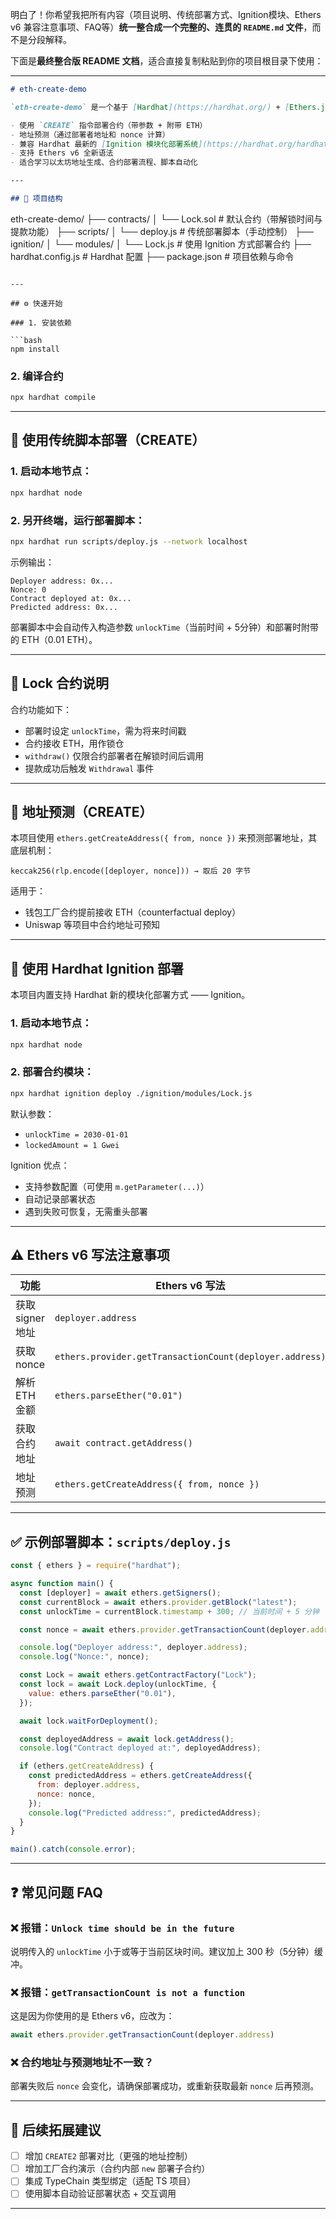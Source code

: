 明白了！你希望我把所有内容（项目说明、传统部署方式、Ignition模块、Ethers v6 兼容注意事项、FAQ等）**统一整合成一个完整的、连贯的 `README.md` 文件**，而不是分段解释。

下面是**最终整合版 README 文档**，适合直接复制粘贴到你的项目根目录下使用：

---

```markdown
# eth-create-demo

`eth-create-demo` 是一个基于 [Hardhat](https://hardhat.org/) + [Ethers.js v6](https://docs.ethers.org/v6/) 的最小以太坊合约部署项目，支持以下功能：

- 使用 `CREATE` 指令部署合约（带参数 + 附带 ETH）
- 地址预测（通过部署者地址和 nonce 计算）
- 兼容 Hardhat 最新的 [Ignition 模块化部署系统](https://hardhat.org/hardhat-ignition)
- 支持 Ethers v6 全新语法
- 适合学习以太坊地址生成、合约部署流程、脚本自动化

---

## 📁 项目结构

```

eth-create-demo/
├── contracts/
│   └── Lock.sol               # 默认合约（带解锁时间与提款功能）
├── scripts/
│   └── deploy.js              # 传统部署脚本（手动控制）
├── ignition/
│   └── modules/
│       └── Lock.js            # 使用 Ignition 方式部署合约
├── hardhat.config.js          # Hardhat 配置
├── package.json               # 项目依赖与命令

````

---

## ⚙️ 快速开始

### 1. 安装依赖

```bash
npm install
````

### 2. 编译合约

```bash
npx hardhat compile
```

---

## 🚀 使用传统脚本部署（CREATE）

### 1. 启动本地节点：

```bash
npx hardhat node
```

### 2. 另开终端，运行部署脚本：

```bash
npx hardhat run scripts/deploy.js --network localhost
```

示例输出：

```
Deployer address: 0x...
Nonce: 0
Contract deployed at: 0x...
Predicted address: 0x...
```

部署脚本中会自动传入构造参数 `unlockTime`（当前时间 + 5分钟）和部署时附带的 ETH（0.01 ETH）。

---

## 📜 Lock 合约说明

合约功能如下：

* 部署时设定 `unlockTime`，需为将来时间戳
* 合约接收 ETH，用作锁仓
* `withdraw()` 仅限合约部署者在解锁时间后调用
* 提款成功后触发 `Withdrawal` 事件

---

## 🧠 地址预测（CREATE）

本项目使用 `ethers.getCreateAddress({ from, nonce })` 来预测部署地址，其底层机制：

```
keccak256(rlp.encode([deployer, nonce])) → 取后 20 字节
```

适用于：

* 钱包工厂合约提前接收 ETH（counterfactual deploy）
* Uniswap 等项目中合约地址可预知

---

## 🧩 使用 Hardhat Ignition 部署

本项目内置支持 Hardhat 新的模块化部署方式 —— Ignition。

### 1. 启动本地节点：

```bash
npx hardhat node
```

### 2. 部署合约模块：

```bash
npx hardhat ignition deploy ./ignition/modules/Lock.js
```

默认参数：

* `unlockTime = 2030-01-01`
* `lockedAmount = 1 Gwei`

Ignition 优点：

* 支持参数配置（可使用 `m.getParameter(...)`）
* 自动记录部署状态
* 遇到失败可恢复，无需重头部署

---

## ⚠️ Ethers v6 写法注意事项

| 功能           | Ethers v6 写法                                            |
| ------------ | ------------------------------------------------------- |
| 获取 signer 地址 | `deployer.address`                                      |
| 获取 nonce     | `ethers.provider.getTransactionCount(deployer.address)` |
| 解析 ETH 金额    | `ethers.parseEther("0.01")`                             |
| 获取合约地址       | `await contract.getAddress()`                           |
| 地址预测         | `ethers.getCreateAddress({ from, nonce })`              |

---

## ✅ 示例部署脚本：`scripts/deploy.js`

```js
const { ethers } = require("hardhat");

async function main() {
  const [deployer] = await ethers.getSigners();
  const currentBlock = await ethers.provider.getBlock("latest");
  const unlockTime = currentBlock.timestamp + 300; // 当前时间 + 5 分钟

  const nonce = await ethers.provider.getTransactionCount(deployer.address);

  console.log("Deployer address:", deployer.address);
  console.log("Nonce:", nonce);

  const Lock = await ethers.getContractFactory("Lock");
  const lock = await Lock.deploy(unlockTime, {
    value: ethers.parseEther("0.01"),
  });

  await lock.waitForDeployment();

  const deployedAddress = await lock.getAddress();
  console.log("Contract deployed at:", deployedAddress);

  if (ethers.getCreateAddress) {
    const predictedAddress = ethers.getCreateAddress({
      from: deployer.address,
      nonce: nonce,
    });
    console.log("Predicted address:", predictedAddress);
  }
}

main().catch(console.error);
```

---

## ❓ 常见问题 FAQ

### ❌ 报错：`Unlock time should be in the future`

说明传入的 `unlockTime` 小于或等于当前区块时间。建议加上 300 秒（5分钟）缓冲。

### ❌ 报错：`getTransactionCount is not a function`

这是因为你使用的是 Ethers v6，应改为：

```js
await ethers.provider.getTransactionCount(deployer.address)
```

### ❌ 合约地址与预测地址不一致？

部署失败后 `nonce` 会变化，请确保部署成功，或重新获取最新 `nonce` 后再预测。

---

## 📌 后续拓展建议

* [ ] 增加 `CREATE2` 部署对比（更强的地址控制）
* [ ] 增加工厂合约演示（合约内部 `new` 部署子合约）
* [ ] 集成 TypeChain 类型绑定（适配 TS 项目）
* [ ] 使用脚本自动验证部署状态 + 交互调用

---
